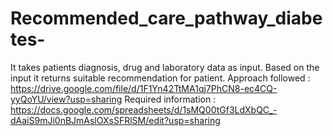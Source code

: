 # Recommended_care_pathway_diabetes-
It takes patients diagnosis, drug and laboratory data as input.
Based on the input it returns suitable recommendation for patient.
Approach followed : https://drive.google.com/file/d/1F1Yn42TtMA1qj7PhCN8-ec4CQ-yyQoYU/view?usp=sharing
Required information : https://docs.google.com/spreadsheets/d/1sMQ00tGf3LdXbQC_-dAaiS9mJi0nBJmAslOXsSFRlSM/edit?usp=sharing
